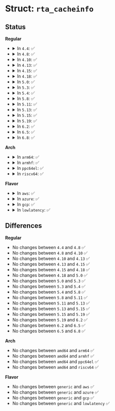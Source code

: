 # Struct: <code>rta_cacheinfo</code>

## Status
<b>Regular</b>
<ul>
<li>
<details>
<summary>In <code>4.4</code>: ✅</summary>

```c
struct rta_cacheinfo {
    __u32 rta_clntref;
    __u32 rta_lastuse;
    __s32 rta_expires;
    __u32 rta_error;
    __u32 rta_used;
    __u32 rta_id;
    __u32 rta_ts;
    __u32 rta_tsage;
};
```
</details>
</li>
<li>
<details>
<summary>In <code>4.8</code>: ✅</summary>

```c
struct rta_cacheinfo {
    __u32 rta_clntref;
    __u32 rta_lastuse;
    __s32 rta_expires;
    __u32 rta_error;
    __u32 rta_used;
    __u32 rta_id;
    __u32 rta_ts;
    __u32 rta_tsage;
};
```
</details>
</li>
<li>
<details>
<summary>In <code>4.10</code>: ✅</summary>

```c
struct rta_cacheinfo {
    __u32 rta_clntref;
    __u32 rta_lastuse;
    __s32 rta_expires;
    __u32 rta_error;
    __u32 rta_used;
    __u32 rta_id;
    __u32 rta_ts;
    __u32 rta_tsage;
};
```
</details>
</li>
<li>
<details>
<summary>In <code>4.13</code>: ✅</summary>

```c
struct rta_cacheinfo {
    __u32 rta_clntref;
    __u32 rta_lastuse;
    __s32 rta_expires;
    __u32 rta_error;
    __u32 rta_used;
    __u32 rta_id;
    __u32 rta_ts;
    __u32 rta_tsage;
};
```
</details>
</li>
<li>
<details>
<summary>In <code>4.15</code>: ✅</summary>

```c
struct rta_cacheinfo {
    __u32 rta_clntref;
    __u32 rta_lastuse;
    __s32 rta_expires;
    __u32 rta_error;
    __u32 rta_used;
    __u32 rta_id;
    __u32 rta_ts;
    __u32 rta_tsage;
};
```
</details>
</li>
<li>
<details>
<summary>In <code>4.18</code>: ✅</summary>

```c
struct rta_cacheinfo {
    __u32 rta_clntref;
    __u32 rta_lastuse;
    __s32 rta_expires;
    __u32 rta_error;
    __u32 rta_used;
    __u32 rta_id;
    __u32 rta_ts;
    __u32 rta_tsage;
};
```
</details>
</li>
<li>
<details>
<summary>In <code>5.0</code>: ✅</summary>

```c
struct rta_cacheinfo {
    __u32 rta_clntref;
    __u32 rta_lastuse;
    __s32 rta_expires;
    __u32 rta_error;
    __u32 rta_used;
    __u32 rta_id;
    __u32 rta_ts;
    __u32 rta_tsage;
};
```
</details>
</li>
<li>
<details>
<summary>In <code>5.3</code>: ✅</summary>

```c
struct rta_cacheinfo {
    __u32 rta_clntref;
    __u32 rta_lastuse;
    __s32 rta_expires;
    __u32 rta_error;
    __u32 rta_used;
    __u32 rta_id;
    __u32 rta_ts;
    __u32 rta_tsage;
};
```
</details>
</li>
<li>
<details>
<summary>In <code>5.4</code>: ✅</summary>

```c
struct rta_cacheinfo {
    __u32 rta_clntref;
    __u32 rta_lastuse;
    __s32 rta_expires;
    __u32 rta_error;
    __u32 rta_used;
    __u32 rta_id;
    __u32 rta_ts;
    __u32 rta_tsage;
};
```
</details>
</li>
<li>
<details>
<summary>In <code>5.8</code>: ✅</summary>

```c
struct rta_cacheinfo {
    __u32 rta_clntref;
    __u32 rta_lastuse;
    __s32 rta_expires;
    __u32 rta_error;
    __u32 rta_used;
    __u32 rta_id;
    __u32 rta_ts;
    __u32 rta_tsage;
};
```
</details>
</li>
<li>
<details>
<summary>In <code>5.11</code>: ✅</summary>

```c
struct rta_cacheinfo {
    __u32 rta_clntref;
    __u32 rta_lastuse;
    __s32 rta_expires;
    __u32 rta_error;
    __u32 rta_used;
    __u32 rta_id;
    __u32 rta_ts;
    __u32 rta_tsage;
};
```
</details>
</li>
<li>
<details>
<summary>In <code>5.13</code>: ✅</summary>

```c
struct rta_cacheinfo {
    __u32 rta_clntref;
    __u32 rta_lastuse;
    __s32 rta_expires;
    __u32 rta_error;
    __u32 rta_used;
    __u32 rta_id;
    __u32 rta_ts;
    __u32 rta_tsage;
};
```
</details>
</li>
<li>
<details>
<summary>In <code>5.15</code>: ✅</summary>

```c
struct rta_cacheinfo {
    __u32 rta_clntref;
    __u32 rta_lastuse;
    __s32 rta_expires;
    __u32 rta_error;
    __u32 rta_used;
    __u32 rta_id;
    __u32 rta_ts;
    __u32 rta_tsage;
};
```
</details>
</li>
<li>
<details>
<summary>In <code>5.19</code>: ✅</summary>

```c
struct rta_cacheinfo {
    __u32 rta_clntref;
    __u32 rta_lastuse;
    __s32 rta_expires;
    __u32 rta_error;
    __u32 rta_used;
    __u32 rta_id;
    __u32 rta_ts;
    __u32 rta_tsage;
};
```
</details>
</li>
<li>
<details>
<summary>In <code>6.2</code>: ✅</summary>

```c
struct rta_cacheinfo {
    __u32 rta_clntref;
    __u32 rta_lastuse;
    __s32 rta_expires;
    __u32 rta_error;
    __u32 rta_used;
    __u32 rta_id;
    __u32 rta_ts;
    __u32 rta_tsage;
};
```
</details>
</li>
<li>
<details>
<summary>In <code>6.5</code>: ✅</summary>

```c
struct rta_cacheinfo {
    __u32 rta_clntref;
    __u32 rta_lastuse;
    __s32 rta_expires;
    __u32 rta_error;
    __u32 rta_used;
    __u32 rta_id;
    __u32 rta_ts;
    __u32 rta_tsage;
};
```
</details>
</li>
<li>
<details>
<summary>In <code>6.8</code>: ✅</summary>

```c
struct rta_cacheinfo {
    __u32 rta_clntref;
    __u32 rta_lastuse;
    __s32 rta_expires;
    __u32 rta_error;
    __u32 rta_used;
    __u32 rta_id;
    __u32 rta_ts;
    __u32 rta_tsage;
};
```
</details>
</li>
</ul>
<b>Arch</b>
<ul>
<li>
<details>
<summary>In <code>arm64</code>: ✅</summary>

```c
struct rta_cacheinfo {
    __u32 rta_clntref;
    __u32 rta_lastuse;
    __s32 rta_expires;
    __u32 rta_error;
    __u32 rta_used;
    __u32 rta_id;
    __u32 rta_ts;
    __u32 rta_tsage;
};
```
</details>
</li>
<li>
<details>
<summary>In <code>armhf</code>: ✅</summary>

```c
struct rta_cacheinfo {
    __u32 rta_clntref;
    __u32 rta_lastuse;
    __s32 rta_expires;
    __u32 rta_error;
    __u32 rta_used;
    __u32 rta_id;
    __u32 rta_ts;
    __u32 rta_tsage;
};
```
</details>
</li>
<li>
<details>
<summary>In <code>ppc64el</code>: ✅</summary>

```c
struct rta_cacheinfo {
    __u32 rta_clntref;
    __u32 rta_lastuse;
    __s32 rta_expires;
    __u32 rta_error;
    __u32 rta_used;
    __u32 rta_id;
    __u32 rta_ts;
    __u32 rta_tsage;
};
```
</details>
</li>
<li>
<details>
<summary>In <code>riscv64</code>: ✅</summary>

```c
struct rta_cacheinfo {
    __u32 rta_clntref;
    __u32 rta_lastuse;
    __s32 rta_expires;
    __u32 rta_error;
    __u32 rta_used;
    __u32 rta_id;
    __u32 rta_ts;
    __u32 rta_tsage;
};
```
</details>
</li>
</ul>
<b>Flavor</b>
<ul>
<li>
<details>
<summary>In <code>aws</code>: ✅</summary>

```c
struct rta_cacheinfo {
    __u32 rta_clntref;
    __u32 rta_lastuse;
    __s32 rta_expires;
    __u32 rta_error;
    __u32 rta_used;
    __u32 rta_id;
    __u32 rta_ts;
    __u32 rta_tsage;
};
```
</details>
</li>
<li>
<details>
<summary>In <code>azure</code>: ✅</summary>

```c
struct rta_cacheinfo {
    __u32 rta_clntref;
    __u32 rta_lastuse;
    __s32 rta_expires;
    __u32 rta_error;
    __u32 rta_used;
    __u32 rta_id;
    __u32 rta_ts;
    __u32 rta_tsage;
};
```
</details>
</li>
<li>
<details>
<summary>In <code>gcp</code>: ✅</summary>

```c
struct rta_cacheinfo {
    __u32 rta_clntref;
    __u32 rta_lastuse;
    __s32 rta_expires;
    __u32 rta_error;
    __u32 rta_used;
    __u32 rta_id;
    __u32 rta_ts;
    __u32 rta_tsage;
};
```
</details>
</li>
<li>
<details>
<summary>In <code>lowlatency</code>: ✅</summary>

```c
struct rta_cacheinfo {
    __u32 rta_clntref;
    __u32 rta_lastuse;
    __s32 rta_expires;
    __u32 rta_error;
    __u32 rta_used;
    __u32 rta_id;
    __u32 rta_ts;
    __u32 rta_tsage;
};
```
</details>
</li>
</ul>

## Differences
<b>Regular</b>
<ul>
<li>
No changes between <code>4.4</code> and <code>4.8</code> ✅
</li>
<li>
No changes between <code>4.8</code> and <code>4.10</code> ✅
</li>
<li>
No changes between <code>4.10</code> and <code>4.13</code> ✅
</li>
<li>
No changes between <code>4.13</code> and <code>4.15</code> ✅
</li>
<li>
No changes between <code>4.15</code> and <code>4.18</code> ✅
</li>
<li>
No changes between <code>4.18</code> and <code>5.0</code> ✅
</li>
<li>
No changes between <code>5.0</code> and <code>5.3</code> ✅
</li>
<li>
No changes between <code>5.3</code> and <code>5.4</code> ✅
</li>
<li>
No changes between <code>5.4</code> and <code>5.8</code> ✅
</li>
<li>
No changes between <code>5.8</code> and <code>5.11</code> ✅
</li>
<li>
No changes between <code>5.11</code> and <code>5.13</code> ✅
</li>
<li>
No changes between <code>5.13</code> and <code>5.15</code> ✅
</li>
<li>
No changes between <code>5.15</code> and <code>5.19</code> ✅
</li>
<li>
No changes between <code>5.19</code> and <code>6.2</code> ✅
</li>
<li>
No changes between <code>6.2</code> and <code>6.5</code> ✅
</li>
<li>
No changes between <code>6.5</code> and <code>6.8</code> ✅
</li>
</ul>
<b>Arch</b>
<ul>
<li>
No changes between <code>amd64</code> and <code>arm64</code> ✅
</li>
<li>
No changes between <code>amd64</code> and <code>armhf</code> ✅
</li>
<li>
No changes between <code>amd64</code> and <code>ppc64el</code> ✅
</li>
<li>
No changes between <code>amd64</code> and <code>riscv64</code> ✅
</li>
</ul>
<b>Flavor</b>
<ul>
<li>
No changes between <code>generic</code> and <code>aws</code> ✅
</li>
<li>
No changes between <code>generic</code> and <code>azure</code> ✅
</li>
<li>
No changes between <code>generic</code> and <code>gcp</code> ✅
</li>
<li>
No changes between <code>generic</code> and <code>lowlatency</code> ✅
</li>
</ul>
